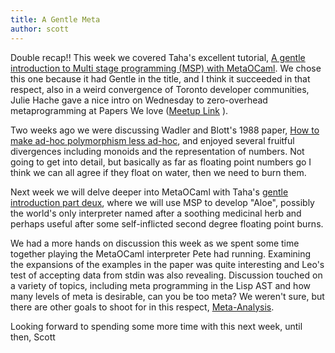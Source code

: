 ```yaml
---
title: A Gentle Meta
author: scott 
---
```

Double recap!!
    This week we covered Taha's excellent tutorial, [A gentle introduction to Multi stage programming (MSP) with MetaOCaml](http://www.cs.rice.edu/~taha/publications/journal/dspg04a.pdf).  We chose this one because it had Gentle in the title, and I think it succeeded in that respect,  also in a weird convergence of Toronto developer communities, Julie Hache gave a nice intro on Wednesday to zero-overhead metaprogramming at Papers We love ([Meetup Link](http://www.meetup.com/Papers-We-Love-Toronto/events/223538679/ "Meetup Link") ).
  
  Two weeks ago we were discussing Wadler and Blott's 1988 paper, [How to make ad-hoc polymorphism less ad-hoc](http://people.csail.mit.edu/dnj/teaching/6898/papers/wadler88.pdf), and enjoyed several fruitful divergences including monoids and the representation of numbers.  Not going to get into detail, but basically as far as floating point numbers go I think we can all agree if they float on water, then we need to burn them.
  
  Next week we will delve deeper into MetaOCaml with Taha's [gentle introduction part deux](http://www.cs.rice.edu/~taha/publications/journal/gttse07.pdf), where we will use MSP to develop "Aloe", possibly the world's only interpreter named after a soothing medicinal herb and perhaps useful after some self-inflicted second degree floating point burns.
  
  We had a more hands on discussion this week as we spent some time together playing the MetaOCaml interpreter Pete had running.  Examining the expansions of the examples in the paper was quite interesting and Leo's test of accepting data from stdin was also revealing.  Discussion touched on a variety of topics, including meta programming in the Lisp AST and how many levels of meta is desirable, can you be too meta?  We weren't sure, but there are other goals to shoot for in this respect, [Meta-Analysis](https://xkcd.com/1447/ "Meta-Analysis").  

Looking forward to spending some more time with this next week, until then,
Scott
